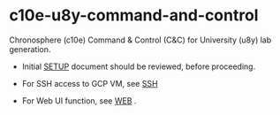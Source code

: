 # c10e-u8y-command-and-control

Chronosphere (c10e) Command & Control (C&C) for University (u8y) lab generation.

- Initial [SETUP](SETUP.md) document should be reviewed, before proceeding.

- For SSH access to GCP VM, see [SSH](SSH.md)
- For Web UI function, see [WEB](WEB.md)
  .
